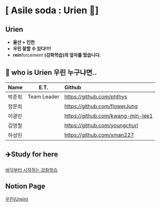# [ Asile soda : Urien 🐳]

## Urien 
- **울산 + 인천**
- **우린 잘할 수 있다!!!!**
- **rein**forcement **(강화학습)의 앞자를 땄습니다.**

## 🤔 who is Urien  우린 누구냐면..

| Name  |E.T.|Github  |
| :------------ |:---------------:| :-----|
| 박준희      |Team Leader |https://github.com/phthys |
| 정문희      || https://github.com/flowerJung |
| 이광민      || https://github.com/kwang-min-lee1 |
| 김영철      || https://github.com/youngchurl |
| 하성민      || https://github.com/xman227 |

## ✈️Study for here 

[바닥부터 시작하는 강화학습](https://github.com/seungeunrho/RLfrombasics)

## Notion Page
[우린(Urein)](https://www.notion.so/Urein-54f86ceb881b40879de67cd29f2f7d13)


